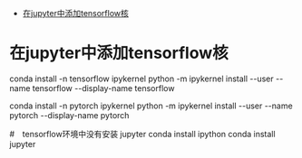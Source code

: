 - [ 在jupyter中添加tensorflow核](#head1)
# <span id="head1"> 在jupyter中添加tensorflow核</span>
conda install  -n tensorflow ipykernel
python -m ipykernel install --user --name tensorflow --display-name tensorflow

conda install -n pytorch ipykernel
python -m ipykernel install --user --name pytorch --display-name pytorch

#　tensorflow环境中没有安装 jupyter
conda install ipython
conda install jupyter
